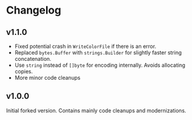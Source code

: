 # Changelog

## v1.1.0
- Fixed potential crash in `WriteColorFile` if there is an error.
- Replaced `bytes.Buffer` with `strings.Builder` for slightly faster string concatenation.
- Use `string` instead of `[]byte` for encoding internally. Avoids allocating copies.  
- More minor code cleanups

## v1.0.0

Initial forked version. Contains mainly code cleanups and modernizations. 
